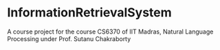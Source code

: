 # InformationRetrievalSystem
A course project for the course CS6370 of IIT Madras, Natural Language Processing under Prof. Sutanu Chakraborty
